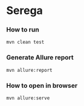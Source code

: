 # Serega

### How to run 

```mvn clean test```

### Generate Allure report 

```mvn allure:report```

### How to open in browser

```mvn allure:serve```

